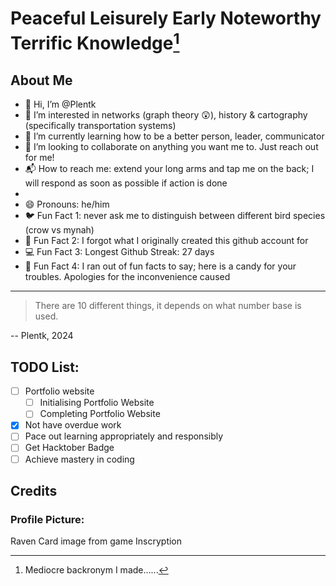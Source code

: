 <!---
<picture>
 <source media="(prefers-color-scheme: dark)" srcset="YOUR-DARKMODE-IMAGE">
 <source media="(prefers-color-scheme: light)" srcset="YOUR-LIGHTMODE-IMAGE">
 <img alt="YOUR-ALT-TEXT" src="YOUR-DEFAULT-IMAGE">
</picture>
--->

# Peaceful Leisurely Early Noteworthy Terrific Knowledge[^1]
## About Me
- :wave: Hi, I’m @Plentk
- :eyes: I’m interested in networks (graph theory :astonished:), history & cartography (specifically transportation systems)
- :seedling: I’m currently learning how to be a better person, leader, communicator
- :handshake: I’m looking to collaborate on anything you want me to. Just reach out for me!
- :mailbox_with_mail: How to reach me: extend your long arms and tap me on the back; I will respond as soon as possible if action is done
- <!--- :singapore: Proud (and Complaining) Singaporean--->
- :smile: Pronouns: he/him
- :bird: Fun Fact 1: never ask me to distinguish between different bird species (crow vs mynah)
- :thinking: Fun Fact 2: I forgot what I originally created this github account for
- :computer: Fun Fact 3: Longest Github Streak: 27 days
- :candy: Fun Fact 4: I ran out of fun facts to say; here is a candy for your troubles. Apologies for the inconvenience caused



---
> There are 10 different things, it depends on what number base is used.

-- Plentk, 2024
## TODO List:
* [ ] Portfolio website
  * [ ] Initialising Portfolio Website
  * [ ] Completing Portfolio Website
* [x] Not have overdue work
* [ ] Pace out learning appropriately and responsibly
* [ ] Get Hacktober Badge
* [ ] Achieve mastery in coding

## Credits
### Profile Picture: 
Raven Card image from game Inscryption

[^1]: Mediocre backronym I made......
<!---
Plentk/Plentk is a ✨ special ✨ repository because its `README.md` (this file) appears on your GitHub profile.
You can click the Preview link to take a look at your changes.
--->
